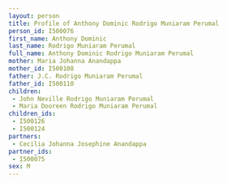 ```yaml
---
layout: person
title: Profile of Anthony Dominic Rodrigo Muniaram Perumal
person_id: I500076
first_name: Anthony Dominic
last_name: Rodrigo Muniaram Perumal
full_name: Anthony Dominic Rodrigo Muniaram Perumal
mother: Maria Johanna Anandappa
mother_id: I500108
father: J.C. Rodrigo Muniaram Perumal
father_id: I500110
children:
 - John Neville Rodrigo Muniaram Perumal
 - Maria Dooreen Rodrigo Muniaram Perumal
children_ids:
 - I500126
 - I500124
partners:
 - Cecilia Johanna Josephine Anandappa
partner_ids:
 - I500075
sex: M
---
```


